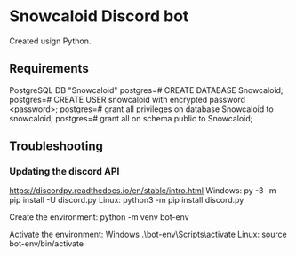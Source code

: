 # Snowcaloid Discord bot

Created usign Python.

## Requirements

PostgreSQL DB "Snowcaloid"
postgres=# CREATE DATABASE Snowcaloid;
postgres=# CREATE USER snowcaloid with encrypted password \<password\>;
postgres=# grant all privileges on database Snowcaloid to snowcaloid;
postgres=# grant all on schema public to Snowcaloid;

## Troubleshooting

### Updating the discord API

<https://discordpy.readthedocs.io/en/stable/intro.html>
Windows: py -3 -m pip install -U discord.py
Linux: python3 -m pip install discord.py

Create the environment:
python -m venv bot-env

Activate the environment:
Windows .\bot-env\Scripts\activate
Linux: source bot-env/bin/activate
